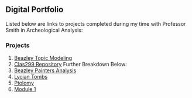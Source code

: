 ## Digital Portfolio
Listed below are links to projects completed during my time with Professor Smith in Archeological Analysis: 
### Projects
1. [Beazley Topic Modeling](XML_Markdown_for_Final_Project.md)
2. [Clas299 Repository](clas299)
Further Breakdown Below: 
1. [Beazley Painters Analysis](Beazley%20Painters)
2. [Lycian Tombs](Lycian%20Tombs)
3. [Ptolomy](Ptolemy)
4. [Module 1](Module%201)
